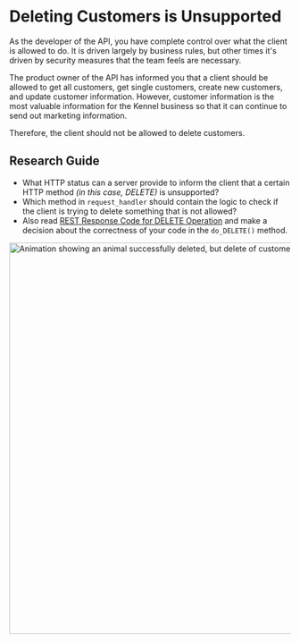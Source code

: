 # Deleting Customers is Unsupported

As the developer of the API, you have complete control over what the client is allowed to do. It is driven largely by business rules, but other times it's driven by security measures that the team feels are necessary.

The product owner of the API has informed you that a client should be allowed to get all customers, get single customers, create new customers, and update customer information. However, customer information is the most valuable information for the Kennel business so that it can continue to send out marketing information.

Therefore, the client should not be allowed to delete customers.

## Research Guide

* What HTTP status can a server provide to inform the client that a certain HTTP method _(in this case, DELETE)_ is unsupported?
* Which method in `request_handler` should contain the logic to check if the client is trying to delete something that is not allowed?
* Also read [REST Response Code for DELETE Operation](https://medium.com/@sameira/rest-response-code-for-delete-operation-200-or-204-ee9c72a2dcb2) and make a decision about the correctness of your code in the `do_DELETE()` method.

<img src="./images/PK_DELETE_405.gif" alt="Animation showing an animal successfully deleted, but delete of customer unsupported" width="700px" />
